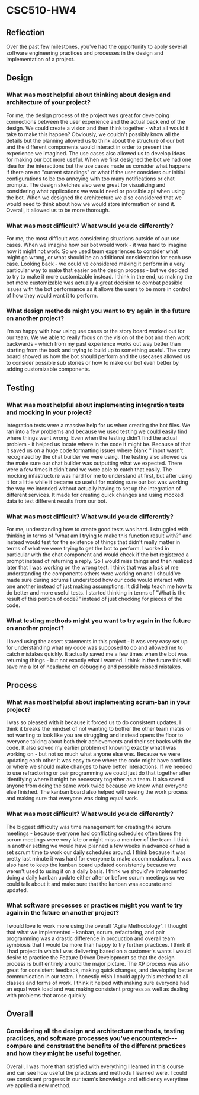 # CSC510-HW4
## Reflection

Over the past few milestones, you've had the opportunity to apply several software engineering practices and processes in the design and implementation of a project.

## Design
### What was most helpful about thinking about design and architecture of your project?
  For me, the design process of the project was great for developing connections between the user experience and the actual back end of the design. We could create a vision and then think together - what all would it take to make this happen? Obviously, we couldn't possibly know all the details but the planning allowed us to think about the structure of our bot and the different components would interact in order to present the experience we imagined. The use cases also allowed us to develop ideas for making our bot more useful. When we first designed the bot we had one idea for the interactions but the use cases made us consider what happens if there are no "current standings" or what if the user considers our initial configurations to be too annoying with too many notifications or chat prompts. The design sketches also were great for visualizing and considering what applications we would need or possible api when using the bot. When we designed the architecture we also considered that we would need to think about how we would store information or send it. Overall, it allowed us to be more thorough. 

### What was most difficult? What would you do differently?
  For me, the most difficult was considering situations outside of our use cases. When we imagine how our bot would work - it was hard to imagine how it might not work. So we used team experiences to consider what might go wrong, or what should be an additional consideration for each use case. Looking back - we could've considered making it perform in a very particular way to make that easier on the design process - but we decided to try to make it more customizable instead. I think in the end, us making the bot more customizable was actually a great decision to combat possible issues with the bot performance as it allows the users to be more in control of how they would want it to perform. 

### What design methods might you want to try again in the future on another project?
  I'm so happy with how using use cases or the story board worked out for our team. We we able to really focus on the vision of the bot and then work backwards - which from my past experience works out way better than starting from the back and trying to build up to something useful. The story board showed us how the bot should perform and the usecases allowed us to consider possible sub stories or how to make our bot even better by adding customizable components. 

## Testing
### What was most helpful about implementing integration tests and mocking in your project?
  Integration tests were a massive help for us when creating the bot files. We ran into a few problems and because we used testing we could easily find where things went wrong. Even when the testing didn't find the actual problem - it helped us locate where in the code it might be. Because of that it saved us on a huge code formatting issues where blank '' input wasn't recoginzed by the chat builder we were using. The testing also allowed us the make sure our chat builder was outputting what we expected. There were a few times it didn't and we were able to catch that easily. The mocking infastructure was hard for me to understand at first, but after using it for a little while it became so useful for making sure our bot was working the way we intended without actually having to set up the integration of different services. It made for creating quick changes and using mocked data to test different results from our bot. 

### What was most difficult? What would you do differently?
  For me, understanding how to create good tests was hard. I struggled with thinking in terms of "what am I trying to make this function result with?" and instead would test for the existence of things that didn't really matter in terms of what we were trying to get the bot to perform. I worked in particular with the chat component and would check if the bot registered a prompt instead of returning a reply. So I would miss things and then realized later that I was working on the wrong test. I think that was a lack of me understanding the components others were working on and I should've made sure during scrums I understood how our code would interact with one another instead of just making assumptions. It did help teach me how to do better and more useful tests. I started thinking in terms of "What is the result of this portion of code?" instead of just checking for pieces of the code. 

### What testing methods might you want to try again in the future on another project?
  I loved using the assert statements in this project - it was very easy set up for understanding what my code was supposed to do and allowed me to catch mistakes quickly. It actually saved me a few times when the bot was returning things - but not exactly what I wanted. I think in the future this will save me a lot of headache on debugging and possible missed mistakes. 

## Process
### What was most helpful about implementing scrum-ban in your project?  
  I was so pleased with it because it forced us to do consistent updates. I think it breaks the mindset of not wanting to bother the other team mates or not wanting to look like you are struggling and instead opens the floor to everyone talking about both their achievements and their set backs with the code. It also solved my earlier problem of knowing exactly what I was working on - but not so much what anyone else was. Because we were updating each other it was easy to see where the code might have conflicts or where we should make changes to have better interactions. If we needed to use refractoring or pair programming we could just do that together after identifying where it might be necessary together as a team. It also saved anyone from doing the same work twice because we knew what everyone else finished. The kanban board also helped with seeing the work process and making sure that everyone was doing equal work. 

### What was most difficult? What would you do differently?
  The biggest difficulty was time management for creating the scrum meetings - because everyone had conflicting schedules often times the scrum meetings were very late or might miss a member of the team. I think in another setting we would have planned a few weeks in advance or had a set scrum time to work our daily schedules around. I think because it was pretty last minute it was hard for everyone to make accommodations. It was also hard to keep the kanban board updated consistently because we weren't used to using it on a daily basis. I think we should've implemented doing a daily kanban update either after or before scrum meetings so we could talk about it and make sure that the kanban was accurate and updated. 

### What software processes or practices might you want to try again in the future on another project?
  I would love to work more using the overall "Agile Methodology". I thought that what we implemented - kanban, scrum, refactoring, and pair programming was a drastic difference in production and overall team symbiosis that I would be more than happy to try further practices. I think if I had project in which I was delivering based on a customer's wants I would desire to practice the Feature Driven Development so that the design process is built entirely around the major picture. The XP process was also great for consistent feedback, making quick changes, and developing better communication in our team. I honestly wish I could apply this method to all classes and forms of work. I think it helped with making sure everyone had an equal work load and was making consistent progress as well as dealing with problems that arose quickly. 

## Overall
### Considering all the design and architecture methods, testing practices, and software processes you've encountered---compare and constrast the benefits of the different practices and how they might be useful together.

  Overall, I was more than satisfied with everything I learned in this course and can see how useful the practices and methods I learned were. I could see consistent progress in our team's knowledge and efficiency everytime we applied a new method. 
